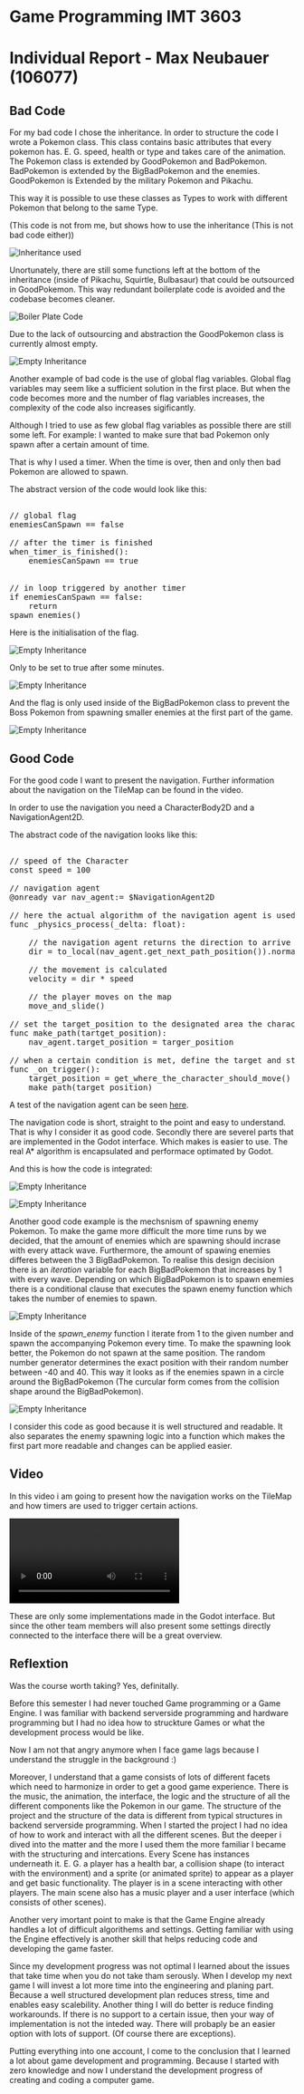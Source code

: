 # Game Programming IMT 3603

# Individual Report - Max Neubauer (106077)



## Bad Code

For my bad code I chose the inheritance. In order to structure the code I wrote a Pokemon class. This class contains basic attributes that every pokemon has. E. G. speed, health or type and takes care of the animation.
The Pokemon class is extended by GoodPokemon and BadPokemon. BadPokemon is extended by the BigBadPokemon and the enemies. GoodPokemon is Extended by the military Pokemon and Pikachu.

This way it is possible to use these classes as Types to work with different Pokemon that belong to the same Type.

(This code is not from me, but shows how to use the inheritance (This is not bad code either))

![Inheritance used](Documentation/Max_Neubauer_Personal_Report_Assets/_inheritance_description.png)

Unortunately, there are still some functions left at the bottom of the inheritance (inside of Pikachu, Squirtle, Bulbasaur) that could be outsourced in GoodPokemon. This way redundant boilerplate code is avoided and the codebase becomes cleaner.

![Boiler Plate Code](Documentation/Max_Neubauer_Personal_Report_Assets/bad_code_redundant_not_inherited.png)

Due to the lack of outsourcing and abstraction the GoodPokemon class is currently almost empty. 

![Empty Inheritance](Documentation/Max_Neubauer_Personal_Report_Assets/bad_code_empty_inheritance.png )


Another example of bad code is the use of global flag variables. Global flag variables may seem like a sufficient solution in the first place. But when the code becomes more and the number of flag variables increases, the complexity of the code also increases sigificantly. 

Although I tried to use as few global flag variables as possible there are still some left. For example: I wanted to make sure that bad Pokemon only spawn after a certain amount of time. 

That is why I used a timer. When the time is over, then and only then bad Pokemon are allowed to spawn.

The abstract version of the code would look like this:
<pre>

// global flag
enemiesCanSpawn == false

// after the timer is finished
when_timer_is_finished():
    enemiesCanSpawn == true


// in loop triggered by another timer
if enemiesCanSpawn == false:
    return
spawn_enemies()
</pre>

Here is the initialisation of the flag.

![Empty Inheritance](Documentation/Max_Neubauer_Personal_Report_Assets/bad_code_global_flag_declaration.png )

Only to be set to true after some minutes.

![Empty Inheritance](Documentation/Max_Neubauer_Personal_Report_Assets/bad_code_use_of_global_flag.png )

And the flag is only used inside of the BigBadPokemon class to prevent the Boss Pokemon from spawning smaller enemies at the first part of the game.


![Empty Inheritance](Documentation/Max_Neubauer_Personal_Report_Assets/bad_code_actual_use_of_flag_var.png)

## Good Code

For the good code I want to present the navigation. Further information about the navigation on the TileMap can be found in the video. 

In order to use the navigation you need a CharacterBody2D and a NavigationAgent2D.

The abstract code of the navigation looks like this:

<pre>

// speed of the Character 
const speed = 100

// navigation agent
@onready var nav_agent:= $NavigationAgent2D

// here the actual algorithm of the navigation agent is used
func _physics_process(_delta: float):

    // the navigation agent returns the direction to arrive at the target
    dir = to_local(nav_agent.get_next_path_position()).normalized()

    // the movement is calculated
    velocity = dir * speed

    // the player moves on the map
    move_and_slide()
	
// set the target_position to the designated area the character should walk to
func make_path(tartget_position):
    nav_agent.target_position = targer_position
	
// when a certain condition is met, define the target and start moving
func _on_trigger():
    target_position = get_where_the_character_should_move()
    make_path(target_position)
</pre>

A test of the navigation agent can be seen [here](https://github.com/TxRuX/Godot_Navigation).

The navigation code is short, straight to the point and easy to understand. That is why I consider it as good code. Secondly there are severel parts that are implemented in the Godot interface. Which makes is easier to use. The real A* algorithm is encapsulated and performace optimated by Godot.

And this is how the code is integrated:

![Empty Inheritance](Documentation/Max_Neubauer_Personal_Report_Assets/good_code_navigation_1.png)

![Empty Inheritance](Documentation/Max_Neubauer_Personal_Report_Assets/good_code_navigation_2.png)

Another good code example is the mechsnism of spawning enemy Pokemon.
To make the game more difficult the more time runs by we decided, that the amount of enemies which are spawning should incrase with every attack wave. Furthermore, the amount of spawing enemies differes between the 3 BigBadPokemon. To realise this design decision there is an *iteration* variable for each BigBadPokemon that increases by 1 with every wave.
Depending on which BigBadPokemon is to spawn enemies there is a conditional clause that executes the spawn enemy function which takes the number of enemies to spawn.

![Empty Inheritance](Documentation/Max_Neubauer_Personal_Report_Assets/good_code_execute_enemy_spawn.png)

Inside of the *spawn_enemy* function I iterate from 1 to the given number and spawn the accompanying Pokemon every time. To make the spawning look better, the Pokemon do not spawn at the same position. The random number generator determines the exact position with their random number between -40 and 40. This way it looks as if the enemies spawn in a circle around the BigBadPokemon (The curcular form comes from the collision shape around the BigBadPokemon).

![Empty Inheritance](Documentation/Max_Neubauer_Personal_Report_Assets/good_code_spawn.png)

I consider this code as good because it is well structured and readable. It also separates the enemy spawning logic into a function which makes the first part more readable and changes can be applied easier.

## Video

In this video i am going to present how the navigation works on the TileMap and how timers are used to trigger certain actions.

![Video about settings made in Godot interface](Documentation/Max_Neubauer_Personal_Report_Assets/video_for_interface_documentation.mp4)

These are only some implementations made in the Godot interface. But since the other team members will also present some settings directly connected to the interface there will be a great overview.


## Reflextion

Was the course worth taking? Yes, definitally. 

Before this semester I had never touched Game programming or a Game Engine. I was familiar with backend serverside programming and hardware programming but I had no idea how to struckture Games or what the development process would be like.

Now I am not that angry anymore when I face game lags because I understand the struggle in the background :)

Moreover, I understand that a game consists of lots of different facets which need to harmonize in order to get a good game experience. There is the music, the animation, the interface, the logic and the structure of all the different components like the Pokemon in our game.
The structure of the project and the structure of the data is different from typical structures in backend serverside programming. When I started the project I had no idea of how to work and interact with all the different scenes. But the deeper i dived into the matter and the more I used them the more familiar I became with the structuring and intercations. Every Scene has instances underneath it. E. G. a player has a health bar, a collision shape (to interact with the environment) and a sprite (or animated sprite) to appear as a player and get basic functionality. The player is in a scene interacting with other players. The main scene also has a music player and a user interface (which consists of other scenes). 

Another very imortant point to make is that the Game Engine already handles a lot of difficult algorithems and settings. Getting familiar with using the Engine effectively is another skill that helps reducing code and developing the game faster.

Since my development progress was not optimal I learned about the issues that take time when you do not take tham serously. When I develop my next game I will invest a lot more time into the engineering and planing part. Because a well structured development plan reduces stress, time and enables easy scalebility. Another thing I will do better is reduce finding workarounds. If there is no support to a certain issue, then your way of implementation is not the inteded way. There will probaply be an easier option with lots of support. (Of course there are exceptions). 

Putting everything into one account, I come to the conclusion that I learned a lot about game development and programming. Because I started with zero knowledge and now I understand the development progress of creating and coding a computer game.








